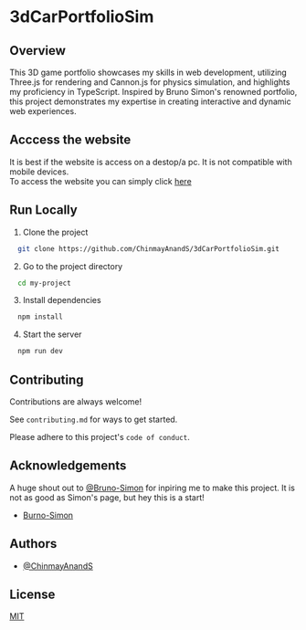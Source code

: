 # 3dCarPortfolioSim

## Overview
This 3D game portfolio showcases my skills in web development, utilizing Three.js for rendering and Cannon.js for physics simulation, and highlights my proficiency in TypeScript. Inspired by Bruno Simon's renowned portfolio, this project demonstrates my expertise in creating interactive and dynamic web experiences.

## Acccess the website
It is best if the website is access on a destop/a pc. It is not compatible with mobile devices.\
To access the website you can simply click [here](https://chinmayanands.github.io/3dCarPortfolioSim/)

## Run Locally

1. Clone the project

```bash
  git clone https://github.com/ChinmayAnandS/3dCarPortfolioSim.git
```

2. Go to the project directory

```bash
  cd my-project
```

3. Install dependencies

```bash
  npm install
```

4. Start the server

```bash
  npm run dev
```

## Contributing

Contributions are always welcome!

See `contributing.md` for ways to get started.

Please adhere to this project's `code of conduct`.

## Acknowledgements

A huge shout out to [@Bruno-Simon](https://github.com/brunosimon/) for inpiring me to make this project. It is not as good as Simon's page, but hey this is a start!

 - [Burno-Simon](https://bruno-simon.com/)

## Authors

- [@ChinmayAnandS](https://github.com/ChinmayAnandS)

## License

[MIT](https://choosealicense.com/licenses/mit/)
